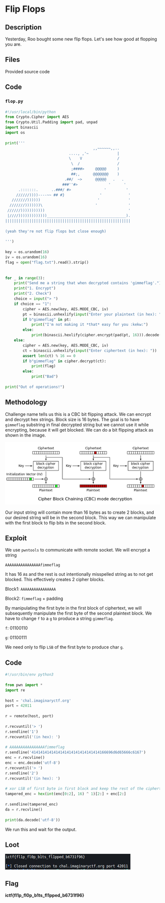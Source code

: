 # Flip Flops
## Description
Yesterday, Roo bought some new flip flops. Let's see how good at flopping you are.

## Files
Provided source code

## Code
### `flop.py`
```python
#!/usr/local/bin/python
from Crypto.Cipher import AES
from Crypto.Util.Padding import pad, unpad
import binascii
import os

print('''
                                        ,,~~~~~~,,..
                             ...., ,'~             |
                             \    V                /
                              \  /                 /
                              ;####>     @@@@@     )
                              ##;,      @@@@@@@    )
                           .##/  ~>      @@@@@   .   .
                          ###''#>              '      '
      .:::::::.      ..###/ #>               '         '
     //////))))----~~ ## #}                '            '
   ///////))))))                          '             '
  ///////)))))))\                        '              '
 //////)))))))))))                                      '
 |////)))))))))))))____________________________________).
|||||||||||||||||||||||||||||||||||||||||||||||||||||||||

(yeah they're not flip flops but close enough)

''')

key = os.urandom(16)
iv = os.urandom(16)
flag = open("flag.txt").read().strip()


for _ in range(3):
	print("Send me a string that when decrypted contains 'gimmeflag'.")
	print("1. Encrypt")
	print("2. Check")
	choice = input("> ")
	if choice == "1":
		cipher = AES.new(key, AES.MODE_CBC, iv)
		pt = binascii.unhexlify(input("Enter your plaintext (in hex): "))
		if b"gimmeflag" in pt:
			print("I'm not making it *that* easy for you :kekw:")
		else:
			print(binascii.hexlify(cipher.encrypt(pad(pt, 16))).decode())
	else:
		cipher = AES.new(key, AES.MODE_CBC, iv)
		ct = binascii.unhexlify(input("Enter ciphertext (in hex): "))
		assert len(ct) % 16 == 0
		if b"gimmeflag" in cipher.decrypt(ct):
			print(flag)
		else:
			print("Bad")

print("Out of operations!")
```

## Methodology
Challenge name tells us this is a CBC bit flipping attack. We can encrypt and decrypt hex strings. Block size is 16 bytes. The goal is to have `gimmeflag` substring in final decrypted string but we cannot use it while encrypting, because it will get blocked. We can do a bit flipping attack as shown in the image.

![graph](./graph.png)

Our input string will contain more than 16 bytes as to create 2 blocks, and our desired string will be in the second block. This way we can manipulate with the first block to flip bits in the second block.

## Exploit
We use `pwntools` to communicate with remote socket. We will encrypt a string 

`AAAAAAAAAAAAAAAAfimmeflag`

It has 16 `A`s and the rest is out intentionally misspelled string as to not get blocked. This effectively creates 2 cipher blocks.

Block1: `AAAAAAAAAAAAAAAA`

Block2: `fimmeflag` + padding

By manipulating the first byte in the first block of ciphertext, we will subsequently manipulate the first byte of the second plaintext block. We have to change `f` to a `g` to produce a string `gimmeflag`.

`f`: 01100110

`g`: 01100111

We need only to flip `LSB` of the first byte to produce char `g`.

## Code
```python
#!/usr/bin/env python3
                                                     
from pwn import *
import re       
                                                     
host = 'chal.imaginaryctf.org'
port = 42011                              
                                                     
r = remote(host, port)

r.recvuntil('> ')
r.sendline('1')
r.recvuntil('(in hex): ')

# AAAAAAAAAAAAAAAAfimmeflag
r.sendline('4141414141414141414141414141414166696d6d65666c6167')
enc = r.recvline()
enc = enc.decode('utf-8')
r.recvuntil('> ')
r.sendline('2')
r.recvuntil('(in hex): ')

# xor LSB of first byte in first block and keep the rest of the ciphertext
tampered_enc = hex(int(enc[0:2], 16) ^ 1)[2:] + enc[2:]

r.sendline(tampered_enc)
da = r.recvline()

print(da.decode('utf-8'))
```

We run this and wait for the output.

## Loot

![flag](./flag.PNG)

## Flag
**ictf{fl1p_fl0p_b1ts_fl1pped_b6731f96}**